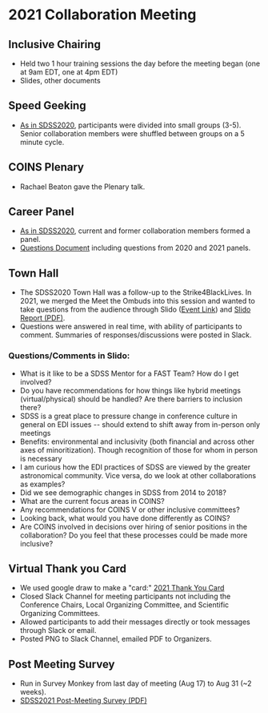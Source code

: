 # 2021 Collaboration Meeting 

## Inclusive Chairing
- Held two 1 hour training sessions the day before the meeting began (one at 9am EDT, one at 4pm EDT)
- Slides, other documents

## Speed Geeking
- [As in SDSS2020](https://github.com/sdss/coins/tree/main/materials/collab_mtg/2020#speed-geeking), participants were divided into small groups (3-5). Senior collaboration members were shuffled between groups on a 5 minute cycle.  

## COINS Plenary
- Rachael Beaton gave the Plenary talk.

## Career Panel
- [As in SDSS2020](https://github.com/sdss/coins/tree/main/materials/collab_mtg/2020#career-panel), current and former collaboration members formed a panel. 
- [Questions Document](SDSS2021_CareerPanelQuestions.pdf) including questions from 2020 and 2021 panels. 

## Town Hall
- The SDSS2020 Town Hall was a follow-up to the Strike4BlackLives. In 2021, we merged the Meet the Ombuds into this session and wanted to take questions from the audience through Slido ([Event Link](https://app.sli.do/event/wzybf1hk)) and [Slido Report (PDF)](SDSS2021_TownHall.pdf). 
- Questions were answered in real time, with ability of participants to comment. Summaries of responses/discussions were posted in Slack.

### Questions/Comments in Slido:
- What is it like to be a SDSS Mentor for a FAST Team? How do I get involved?
- Do you have recommendations for how things like hybrid meetings (virtual/physical) should be handled? Are there barriers to inclusion there?
- SDSS is a great place to pressure change in conference culture in general on EDI issues -- should extend to shift away from in-person only meetings
- Benefits: environmental and inclusivity (both financial and across other axes of minoritization). Though recognition of those for whom in person is necessary
- I am curious how the EDI practices of SDSS are viewed by the greater astronomical community. Vice versa, do we look at other collaborations as examples?
- Did we see demographic changes in SDSS from 2014 to 2018?
- What are the current focus areas in COINS?
- Any recommendations for COINS V or other inclusive committees?
- Looking back, what would you have done differently as COINS?
- Are COINS involved in decisions over hiring of senior positions in the collaboration? Do you feel that these processes could be made more inclusive? 


## Virtual Thank you Card
- We used google draw to make a "card:" [2021 Thank You Card](https://docs.google.com/drawings/d/1XVGymmN3h6owCBhRPiliL_b9DonlFGyzJYCTAOdIPvI/edit?usp=sharing)
- Closed Slack Channel for meeting participants not including the Conference Chairs, Local Organizing Committee, and Scientific Organizing Committees.
- Allowed participants to add their messages directly or took messages through Slack or email. 
- Posted PNG to Slack Channel, emailed PDF to Organizers. 

## Post Meeting Survey 
- Run in Survey Monkey from last day of meeting (Aug 17) to Aug 31 (~2 weeks). 
- [SDSS2021 Post-Meeting Survey (PDF)](SDSS2021_MeetingSurvey.pdf)
